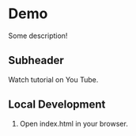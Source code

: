 # Demo 

Some description!

## Subheader 

Watch tutorial on You Tube. 

## Local Development 

1. Open index.html in your browser. 